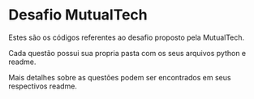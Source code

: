 # Desafio MutualTech
Estes são os códigos referentes ao desafio proposto pela MutualTech.

Cada questão possui sua propria pasta com os seus arquivos python e readme.

Mais detalhes sobre as questões podem ser encontrados em seus respectivos readme.
